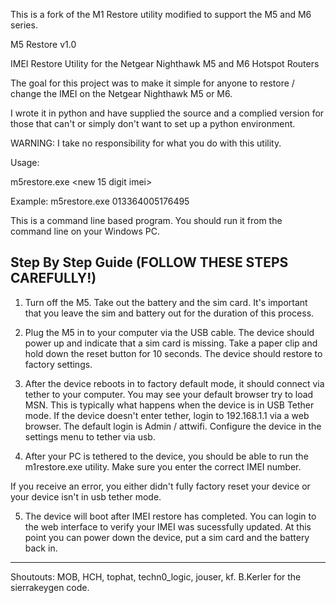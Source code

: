 This is a fork of the M1 Restore utility modified to support the M5 and M6 series.

M5 Restore v1.0

IMEI Restore Utility for the Netgear Nighthawk M5 and M6 Hotspot Routers

The goal for this project was to make it simple for anyone to restore / change
the IMEI on the Netgear Nighthawk M5 or M6.

I wrote it in python and have supplied the source and a complied version
for those that can't or simply don't want to set up a python environment.

WARNING: I take no responsibility for what you do with this utility.

Usage:

m5restore.exe <new 15 digit imei>

Example: m5restore.exe 013364005176495

This is a command line based program. You should run it from the command line
on your Windows PC.

Step By Step Guide (FOLLOW THESE STEPS CAREFULLY!)
-----------------------------------------------------------------------------
1) Turn off the M5. Take out the battery and the sim card. It's important
that you leave the sim and battery out for the duration of this process.

2) Plug the M5 in to your computer via the USB cable. The device should power
up and indicate that a sim card is missing. Take a paper clip and hold down
the reset button for 10 seconds. The device should restore to factory settings.

3) After the device reboots in to factory default mode, it should connect via
tether to your computer. You may see your default browser try to load MSN. This
is typically what happens when the device is in USB Tether mode. If the
device doesn't enter tether, login to 192.168.1.1 via a web browser. The default
login is Admin / attwifi. Configure the device in the settings menu to tether
via usb.

4) After your PC is tethered to the device, you should be able to run the
m1restore.exe utility. Make sure you enter the correct IMEI number.

If you receive an error, you either didn't fully factory reset your device or
your device isn't in usb tether mode.

5) The device will boot after IMEI restore has completed. You can login to
the web interface to verify your IMEI was sucessfully updated. At this point
you can power down the device, put a sim card and the battery back in.
-----------------------------------------------------------------------------
Shoutouts: MOB, HCH, tophat, techn0_logic, jouser, kf.
B.Kerler for the sierrakeygen code.
